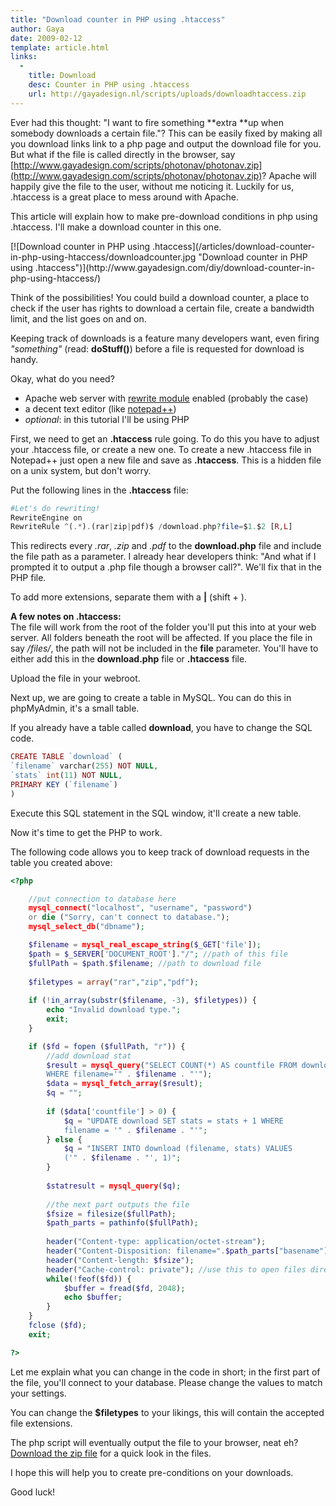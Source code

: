```yaml
---
title: "Download counter in PHP using .htaccess"
author: Gaya
date: 2009-02-12
template: article.html
links:
  -
    title: Download
    desc: Counter in PHP using .htaccess
    url: http://gayadesign.nl/scripts/uploads/downloadhtaccess.zip
---
```

Ever had this thought: "I want to fire something **extra **up when somebody downloads a certain file."? This can be easily fixed by making all you download links link to a php page and output the download file for you. But what if the file is called directly in the browser, say [http://www.gayadesign.com/scripts/photonav/photonav.zip](http://www.gayadesign.com/scripts/photonav/photonav.zip)? Apache will happily give the file to the user, without me noticing it. Luckily for us, .htaccess is a great place to mess around with Apache.

This article will explain how to make pre-download conditions in php using .htaccess. I'll make a download counter in this one.

<div class="border">[![Download counter in PHP using .htaccess](/articles/download-counter-in-php-using-htaccess/downloadcounter.jpg "Download counter in PHP using .htaccess")](http://www.gayadesign.com/diy/download-counter-in-php-using-htaccess/)</div><span class="more"></span>

Think of the possibilities! You could build a download counter, a place to check if the user has rights to download a certain file, create a bandwidth limit, and the list goes on and on.

Keeping track of downloads is a feature many developers want, even firing *"something"* (read: **doStuff()**) before a file is requested for download is handy.

Okay, what do you need?

- Apache web server with [rewrite module](http://httpd.apache.org/docs/1.3/mod/mod_rewrite.html) enabled (probably the case)
- a decent text editor (like [notepad++](http://notepad-plus.sourceforge.net/))
- *optional*: in this tutorial I'll be using PHP

First, we need to get an **.htaccess** rule going. To do this you have to adjust your .htaccess file, or create a new one. To create a new .htaccess file in Notepad++ just open a new file and save as **.htaccess**. This is a hidden file on a unix system, but don't worry.

Put the following lines in the **.htaccess** file:


```php
#Let's do rewriting!
RewriteEngine on
RewriteRule ^(.*).(rar|zip|pdf)$ /download.php?file=$1.$2 [R,L]
```


This redirects every *.rar*, *.zip* and *.pdf* to the **download.php** file and include the file path as a parameter. I already hear developers think: "And what if I prompted it to output a .php file though a browser call?". We'll fix that in the PHP file.

To add more extensions, separate them with a **|** (shift + ).

**A few notes on .htaccess:**  
 The file will work from the root of the folder you'll put this into at your web server. All folders beneath the root will be affected. If you place the file in say */files/*, the path will not be included in the **file** parameter. You'll have to either add this in the **download.php** file or **.htaccess** file.

Upload the file in your webroot.

Next up, we are going to create a table in MySQL. You can do this in phpMyAdmin, it's a small table.

If you already have a table called **download**, you have to change the SQL code.


```php
CREATE TABLE `download` (
`filename` varchar(255) NOT NULL,
`stats` int(11) NOT NULL,
PRIMARY KEY (`filename`)
)
```


Execute this SQL statement in the SQL window, it'll create a new table.

Now it's time to get the PHP to work.

The following code allows you to keep track of download requests in the table you created above:


```php
<?php

    //put connection to database here
    mysql_connect("localhost", "username", "password")
    or die ("Sorry, can't connect to database.");
    mysql_select_db("dbname");

    $filename = mysql_real_escape_string($_GET['file']);
    $path = $_SERVER['DOCUMENT_ROOT']."/"; //path of this file
    $fullPath = $path.$filename; //path to download file
    
    $filetypes = array("rar","zip","pdf");
    
    if (!in_array(substr($filename, -3), $filetypes)) {
        echo "Invalid download type.";
        exit;
    }

    if ($fd = fopen ($fullPath, "r")) {
        //add download stat
        $result = mysql_query("SELECT COUNT(*) AS countfile FROM download
        WHERE filename='" . $filename . "'");
        $data = mysql_fetch_array($result);
        $q = "";
    
        if ($data['countfile'] > 0) {
            $q = "UPDATE download SET stats = stats + 1 WHERE
            filename = '" . $filename . "'";
        } else {
            $q = "INSERT INTO download (filename, stats) VALUES
            ('" . $filename . "', 1)";
        }
        
        $statresult = mysql_query($q);
        
        //the next part outputs the file
        $fsize = filesize($fullPath);
        $path_parts = pathinfo($fullPath);
        
        header("Content-type: application/octet-stream");
        header("Content-Disposition: filename=".$path_parts["basename"]."");
        header("Content-length: $fsize");
        header("Cache-control: private"); //use this to open files directly
        while(!feof($fd)) {
            $buffer = fread($fd, 2048);
            echo $buffer;
        }
    }
    fclose ($fd);
    exit;

?>
```


Let me explain what you can change in the code in short; in the first part of the file, you'll connect to your database. Please change the values to match your settings.

You can change the **$filetypes** to your likings, this will contain the accepted file extensions.

The php script will eventually output the file to your browser, neat eh? [Download the zip file](http://gayadesign.nl/scripts/uploads/downloadhtaccess.zip) for a quick look in the files.

I hope this will help you to create pre-conditions on your downloads.

Good luck!